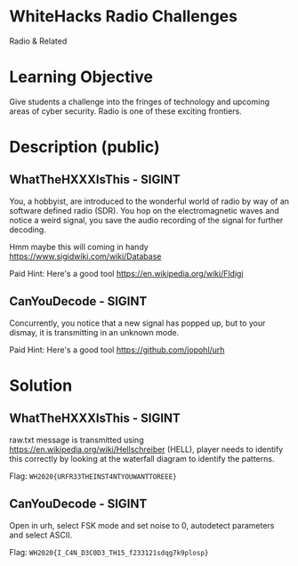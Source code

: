 # WhiteHacks Radio Challenges

Radio & Related

# Learning Objective

Give students a challenge into the fringes of technology and upcoming areas of cyber security. Radio is one of these exciting frontiers.

# Description (public)

## WhatTheHXXXIsThis - SIGINT

You, a hobbyist, are introduced to the wonderful world of radio by way of an software defined radio (SDR). You hop on the electromagnetic waves and notice a weird signal, you save the audio recording of the signal for further decoding.

Hmm maybe this will coming in handy https://www.sigidwiki.com/wiki/Database

Paid Hint: Here's a good tool https://en.wikipedia.org/wiki/Fldigi

## CanYouDecode - SIGINT

Concurrently, you notice that a new signal has popped up, but to your dismay, it is transmitting in an unknown mode.

Paid Hint: Here's a good tool https://github.com/jopohl/urh

# Solution

## WhatTheHXXXIsThis - SIGINT

raw.txt message is transmitted using https://en.wikipedia.org/wiki/Hellschreiber (HELL), player needs to identify this correctly by looking at the waterfall diagram to identify the patterns.

Flag: `WH2020{URFR33THEINST4NTYOUWANTTOREEE}`

## CanYouDecode - SIGINT

Open in urh, select FSK mode and set noise to 0, autodetect parameters and select ASCII.

Flag: `WH2020{I_C4N_D3C0D3_TH15_f233121sdqg7k9plosp}`
